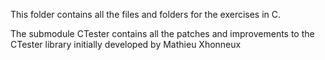 This folder contains all the files and folders for the exercises in C.

The submodule CTester contains all the patches and improvements to the CTester library initially developed by Mathieu Xhonneux

